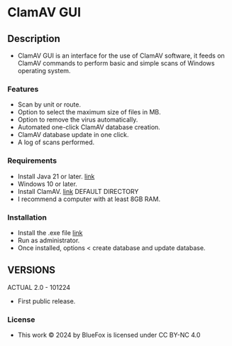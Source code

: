 # ClamAV GUI

## Description
- ClamAV GUI is an interface for the use of ClamAV software, it feeds on ClamAV commands to perform basic and simple scans of Windows operating system.

### Features
- Scan by unit or route.
- Option to select the maximum size of files in MB.
- Option to remove the virus automatically.
- Automated one-click ClamAV database creation.
- ClamAV database update in one click.
- A log of scans performed.

### Requirements
- Install Java 21 or later. [link](https://www.java.com/)
- Windows 10 or later.
- Install ClamAV. [link](https://www.clamav.net/) DEFAULT DIRECTORY
- I recommend a computer with at least 8GB RAM.

### Installation
- Install the .exe file [link]()
- Run as administrator.
- Once installed, options < create database and update database.

## VERSIONS
ACTUAL 2.0 - 101224
- First public release.

### License
- This work © 2024 by BlueFox is licensed under CC BY-NC 4.0 

